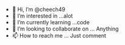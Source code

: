 - 👋 Hi, I’m @cheech49
- 👀 I’m interested in ...alot
- 🌱 I’m currently learning ...code
- 💞️ I’m looking to collaborate on ... Anything
- 📫 How to reach me ... Just comment

<!---
cheech49/cheech49 is a ✨ special ✨ repository because its `README.md` (this file) appears on your GitHub profile.
You can click the Preview link to take a look at your changes.
--->

